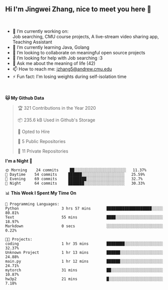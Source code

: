 Hi I'm Jingwei Zhang, nice to meet you here 👋
---
<br>


- 🔭 I’m currently working on: <br>
    Job searching, CMU course projects, A live-stream video sharing app, Teaching Assistant
- 🌱 I’m currently learning Java, Golang
- 👯 I’m looking to collaborate on meaningful open source projects
- 🤔 I’m looking for help with Job searching :3
- 💬 Ask me about the meaning of life (42)
- 📫 How to reach me: jzhang5@andrew.cmu.edu
- ⚡ Fun fact: I'm losing weights during self-isolation time
<br>


<!--START_SECTION:waka-->
**🐱 My Github Data** 

> 🏆 321 Contributions in the Year 2020
 > 
> 📦 235.6 kB Used in Github's Storage 
 > 
> 💼 Opted to Hire
 > 
> 📜 5 Public Repositories
 > 
> 🔑 11 Private Repositories 

**I'm a Night 🦉** 

```text
🌞 Morning    24 commits     ██░░░░░░░░░░░░░░░░░░░░░░░   11.37% 
🌆 Daytime    54 commits     ██████░░░░░░░░░░░░░░░░░░░   25.59% 
🌃 Evening    69 commits     ████████░░░░░░░░░░░░░░░░░   32.7% 
🌙 Night      64 commits     ███████░░░░░░░░░░░░░░░░░░   30.33%

```


📊 **This Week I Spent My Time On** 

```text
💬 Programming Languages: 
Python                   3 hrs 57 mins       ████████████████████░░░░░   80.81% 
Text                     55 mins             ████░░░░░░░░░░░░░░░░░░░░░   18.97% 
Markdown                 0 secs              ░░░░░░░░░░░░░░░░░░░░░░░░░   0.22%

🐱‍💻 Projects: 
coding                   1 hr 35 mins        ████████░░░░░░░░░░░░░░░░░   32.37% 
Unknown Project          1 hr 13 mins        ██████░░░░░░░░░░░░░░░░░░░   24.88% 
main.py                  1 hr 12 mins        ██████░░░░░░░░░░░░░░░░░░░   24.71% 
mytorch                  31 mins             ██░░░░░░░░░░░░░░░░░░░░░░░   10.87% 
hw3p2                    21 mins             █░░░░░░░░░░░░░░░░░░░░░░░░   7.18%

```


<!--END_SECTION:waka-->
